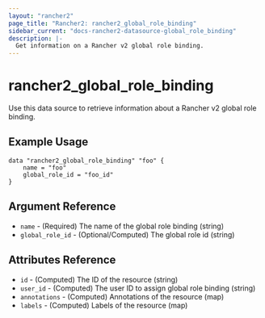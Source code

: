 ```yaml
---
layout: "rancher2"
page_title: "Rancher2: rancher2_global_role_binding"
sidebar_current: "docs-rancher2-datasource-global_role_binding"
description: |-
  Get information on a Rancher v2 global role binding.
---
```


# rancher2\_global\_role\_binding

Use this data source to retrieve information about a Rancher v2 global role binding.

## Example Usage

```
data "rancher2_global_role_binding" "foo" {
    name = "foo"
    global_role_id = "foo_id"
}
```

## Argument Reference

* `name` - (Required) The name of the global role binding (string)
* `global_role_id` - (Optional/Computed) The global role id (string)

## Attributes Reference

* `id` - (Computed) The ID of the resource (string)
* `user_id` - (Computed) The user ID to assign global role binding (string)
* `annotations` - (Computed) Annotations of the resource (map)
* `labels` - (Computed) Labels of the resource (map)